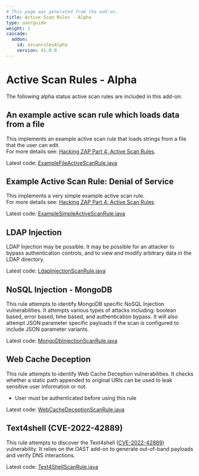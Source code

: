 ```yaml
---
# This page was generated from the add-on.
title: Active Scan Rules - Alpha
type: userguide
weight: 1
cascade:
  addon:
    id: ascanrulesAlpha
    version: 41.0.0
---
```


# Active Scan Rules - Alpha

The following alpha status active scan rules are included in this add-on:

## An example active scan rule which loads data from a file

This implements an example active scan rule that loads strings from a file that the user can edit.  
For more details see: [Hacking ZAP Part 4: Active Scan Rules](/blog/2014-04-30-hacking-zap-4-active-scan-rules/).

Latest code: [ExampleFileActiveScanRule.java](https://github.com/zaproxy/zap-extensions/blob/main/addOns/ascanrulesAlpha/src/main/java/org/zaproxy/zap/extension/ascanrulesAlpha/ExampleFileActiveScanRule.java)

## Example Active Scan Rule: Denial of Service

This implements a very simple example active scan rule.  
For more details see: [Hacking ZAP Part 4: Active Scan Rules](/blog/2014-04-30-hacking-zap-4-active-scan-rules/).

Latest code: [ExampleSimpleActiveScanRule.java](https://github.com/zaproxy/zap-extensions/blob/main/addOns/ascanrulesAlpha/src/main/java/org/zaproxy/zap/extension/ascanrulesAlpha/ExampleSimpleActiveScanRule.java)

## LDAP Injection

LDAP Injection may be possible. It may be possible for an attacker to bypass authentication controls, and to view and modify arbitrary data in the LDAP directory.

Latest code: [LdapInjectionScanRule.java](https://github.com/zaproxy/zap-extensions/blob/main/addOns/ascanrulesAlpha/src/main/java/org/zaproxy/zap/extension/ascanrulesAlpha/LdapInjectionScanRule.java)

## NoSQL Injection - MongoDB

This rule attempts to identify MongoDB specific NoSQL Injection vulnerabilities. It attempts various types of attacks including: boolean based, error based, time based, and authentication bypass. It will also attempt JSON parameter specific payloads if the scan is configured to include JSON parameter variants.

Latest code: [MongoDbInjectionScanRule.java](https://github.com/zaproxy/zap-extensions/blob/main/addOns/ascanrulesAlpha/src/main/java/org/zaproxy/zap/extension/ascanrulesAlpha/MongoDbInjectionScanRule.java)

## Web Cache Deception

This rule attempts to identify Web Cache Deception vulnerabilities. It checks whether a static path appended to original URIs can be used to leak sensitive user information or not.

* User must be authenticated before using this rule

Latest code: [WebCacheDeceptionScanRule.java](https://github.com/zaproxy/zap-extensions/blob/main/addOns/ascanrulesAlpha/src/main/java/org/zaproxy/zap/extension/ascanrulesAlpha/WebCacheDeceptionScanRule.java)

## Text4shell (CVE-2022-42889)

This rule attempts to discover the Text4shell ([CVE-2022-42889](https://www.cve.org/CVERecord?id=CVE-2022-42889)) vulnerability. It relies on the OAST add-on to generate out-of-band payloads and verify DNS interactions.

Latest code: [Text4ShellScanRule.java](https://github.com/zaproxy/zap-extensions/blob/main/addOns/ascanrulesAlpha/src/main/java/org/zaproxy/zap/extension/ascanrulesAlpha/Text4ShellScanRule.java)
